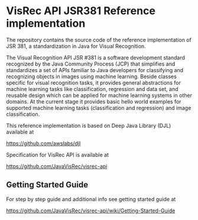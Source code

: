 # VisRec API JSR381 Reference implementation 

The repository contains the source code of the reference implementation of JSR 381, 
a standardization in Java for Visual Recognition.

The Visual Recognition API JSR #381 is a software development standard recognized by the Java
Community Process (JCP) that simplifies and standardizes a set of APIs familiar to Java developers
for classifying and recognizing objects in images using machine learning. Beside classes specific
for visual recognition tasks, it provides general abstractions for machine learning tasks like
classification, regression and data set, and reusable design which can be applied for machine
learning systems in other domains. At the current stage it provides basic hello world examples
for supported machine learning tasks (classification and regression) and image classification.

This reference implementation is based on Deep Java Library (DJL) available at

 https://github.com/awslabs/djl

Specification for VisRec API is available at

 https://github.com/JavaVisRec/visrec-api

## Getting Started Guide
For step by step guide and additional info see getting started guide at

https://github.com/JavaVisRec/visrec-api/wiki/Getting-Started-Guide
